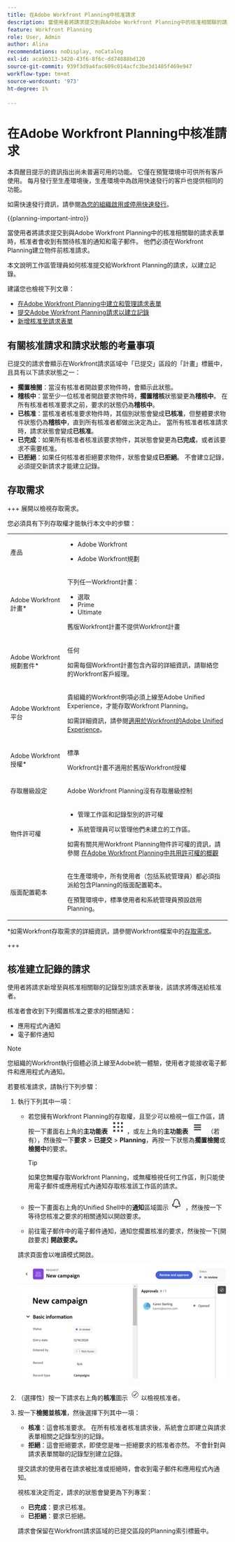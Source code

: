 ```yaml
---
title: 在Adobe Workfront Planning中核准請求
description: 當使用者將請求提交到與Adobe Workfront Planning中的核准相關聯的請求表單時，核准者會收到有關待核准的通知和電子郵件。 他們必須在Workfront Planning建立物件前核准請求。
feature: Workfront Planning
role: User, Admin
author: Alina
recommendations: noDisplay, noCatalog
exl-id: aca9b313-3420-43f6-8f6c-dd74888bd120
source-git-commit: 939f3d9a4fac609c014acfc3be3d1485f469e947
workflow-type: tm+mt
source-wordcount: '973'
ht-degree: 1%

---
```


# 在Adobe Workfront Planning中核准請求

<!--take Preview and Production references at Production time-->

<!-- do you need to add that only workspace owners can view the Submitted/ Planning tab?? - asking team in slack-->

<span class="preview">本頁醒目提示的資訊指出尚未普遍可用的功能。 它僅在預覽環境中可供所有客戶使用。 每月發行至生產環境後，生產環境中為啟用快速發行的客戶也提供相同的功能。</span>

<span class="preview">如需快速發行資訊，請參閱[為您的組織啟用或停用快速發行](/help/quicksilver/administration-and-setup/set-up-workfront/configure-system-defaults/enable-fast-release-process.md)。</span>

{{planning-important-intro}}

當使用者將請求提交到與Adobe Workfront Planning中的核准相關聯的請求表單時，核准者會收到有關待核准的通知和電子郵件。 他們必須在Workfront Planning建立物件前核准請求。

本文說明工作區管理員如何核准提交給Workfront Planning的請求，以建立記錄。

建議您也檢視下列文章：

* [在Adobe Workfront Planning中建立和管理請求表單](/help/quicksilver/planning/requests/create-request-form.md)
* [提交Adobe Workfront Planning請求以建立記錄](/help/quicksilver/planning/requests/submit-requests.md)
* [新增核准至請求表單](/help/quicksilver/planning/requests/add-approval-to-request-form.md)

## 有關核准請求和請求狀態的考量事項

已提交的請求會顯示在Workfront請求區域中「已提交」區段的「計畫」標籤中，且具有以下請求狀態之一：

* **擱置檢閱**：當沒有核准者開啟要求物件時，會顯示此狀態。
* **稽核中**：當至少一位核准者開啟要求物件時，**擱置稽核**&#x200B;狀態變更為&#x200B;**稽核中**。 在所有核准者核准要求之前，要求的狀態仍為&#x200B;**稽核中**。
* **已核准**：當核准者核准要求物件時，其個別狀態會變成&#x200B;**已核准**，但整體要求物件狀態仍為&#x200B;**稽核中**，直到所有核准者都做出決定為止。 當所有核准者核准請求時，請求狀態會變成&#x200B;**已核准**。
* **已完成**：如果所有核准者核准該要求物件，其狀態會變更為&#x200B;**已完成**，或者該要求不需要核准。
* **已拒絕**：如果任何核准者拒絕要求物件，狀態會變成&#x200B;**已拒絕**。 不會建立記錄，必須提交新請求才能建立記錄。

## 存取需求

+++ 展開以檢視存取需求。

您必須具有下列存取權才能執行本文中的步驟：

<table style="table-layout:auto">
 <col>
 </col>
 <col>
 </col>
 <tbody>
    <tr>
<tr>
<td>
   <p> 產品</p> </td>
   <td>
   <ul><li><p> Adobe Workfront</p></li>
   <li><p> Adobe Workfront規劃<p></li></ul></td>
  </tr>  
 <tr>
   <td role="rowheader"><p>Adobe Workfront計畫*</p></td>
   <td>
<p>下列任一Workfront計畫：</p>
<ul><li>選取</li>
<li>Prime</li>
<li>Ultimate</li></ul>
<p>舊版Workfront計畫不提供Workfront計畫</p>
   </td>

<tr>
   <td role="rowheader"><p>Adobe Workfront規劃套件*</p></td>
   <td>
<p>任何 </p>  
<p>如需每個Workfront計畫包含內容的詳細資訊，請聯絡您的Workfront客戶經理。 </td>

<tr>
   <td role="rowheader"><p>Adobe Workfront平台</p></td>
   <td>
<p>貴組織的Workfront例項必須上線至Adobe Unified Experience，才能存取Workfront Planning。</p>
<p>如需詳細資訊，請參閱<a href="/help/quicksilver/workfront-basics/navigate-workfront/workfront-navigation/adobe-unified-experience.md">適用於Workfront的Adobe Unified Experience</a>。 </p>
   </td>
  </tr>
  </tr>
  <tr>
   <td role="rowheader"><p>Adobe Workfront授權*</p></td>
   <td>
   <p>標準</p>
   <p>Workfront計畫不適用於舊版Workfront授權</p>
  </td>
  </tr>
  <tr>
   <td role="rowheader"><p>存取層級設定</p></td>
   <td> <p>Adobe Workfront Planning沒有存取層級控制</p>  
</td>
  </tr>
<tr>
   <td role="rowheader"><p>物件許可權</p></td>
   <td>
   <ul>
   <li><p>管理工作區<span class="preview">和記錄型別</span>的許可權 </p></li>
    <li><p>系統管理員可以管理他們未建立的工作區。 </p></li>
    </ul>
   <p>如需有關共用Workfront Planning物件許可權的資訊，請參閱  
   <a href="/help/quicksilver/planning/access/sharing-permissions-overview.md">在Adobe Workfront Planning中共用許可權的概觀</a> 
  </td>
  </tr>
<tr>
   <td role="rowheader"><p>版面配置範本</p></td>
   <td> <p>在生產環境中，所有使用者（包括系統管理員）都必須指派給包含Planning的版面配置範本。</p>
<p><span class="preview">在預覽環境中，標準使用者和系統管理員預設啟用Planning。</span></p> 
</td>
  </tr>
 </tbody>
</table>

*如需Workfront存取需求的詳細資訊，請參閱Workfront檔案中的[存取需求](/help/quicksilver/administration-and-setup/add-users/access-levels-and-object-permissions/access-level-requirements-in-documentation.md)。

+++


## 核准建立記錄的請求

使用者將請求新增至與核准相關聯的記錄型別請求表單後，該請求將傳送給核准者。

核准者會收到下列擱置核准之要求的相關通知：

* 應用程式內通知
* 電子郵件通知

>[!NOTE]
>
>您組織的Workfront執行個體必須上線至Adobe統一體驗，使用者才能接收電子郵件和應用程式內通知。

若要核准請求，請執行下列步驟：

1. 執行下列其中一項：

   * 若您擁有Workfront Planning的存取權，且至少可以檢視一個工作區，請按一下畫面右上角的&#x200B;**主功能表** ![點主功能表](assets/dots-menu.png)，或左上角的&#x200B;**主功能表** ![行主功能表](assets/lines-menu.png) （若有），然後按一下&#x200B;**要求** > **已提交** > **Planning**，再按一下狀態為&#x200B;**擱置檢閱**&#x200B;或&#x200B;**檢閱中**&#x200B;的要求。

     >[!TIP]
     >
     >如果您無權存取Workfront Planning，或無權檢視任何工作區，則只能使用電子郵件或應用程式內通知存取核准該工作區的請求。

   * 按一下畫面右上角的Unified Shell中的&#x200B;**通知**&#x200B;區域圖示![通知區域圖示](assets/notifications-area-icon-unified-shell.png)，然後按一下等待您核准之要求的相關通知以開啟要求。
   * 前往電子郵件中的電子郵件通知，通知您擱置核准的要求，然後按一下[開啟要求] **開啟要求。<!--add the name of the button here, from the email-->**

   請求頁面會以唯讀模式開啟。

   ![稽核狀態的唯讀要求頁面](assets/read-only-reqeust-page-in-review-status.png)

1. （選擇性）按一下請求右上角的&#x200B;**核准**&#x200B;圖示![核准圖示](assets/approvals-icon.png)以檢視核准者。
1. 按一下&#x200B;**檢閱並核准**，然後選擇下列其中一項：

   * **核准**：這會核准要求。 在所有核准者核准請求後，系統會立即建立與請求表單相關之記錄型別的記錄。
   * **拒絕**：這會拒絕要求，即使您是唯一拒絕要求的核准者亦然。 不會針對與請求表單關聯的記錄型別建立記錄。

   提交請求的使用者在請求被批准或拒絕時，會收到電子郵件和應用程式內通知。

   視核准決定而定，請求的狀態會變更為下列專案：

   * **已完成**：要求已核准。
   * **已拒絕**：要求已拒絕。

   請求會保留在Workfront請求區域的已提交區段的Planning索引標籤中。
